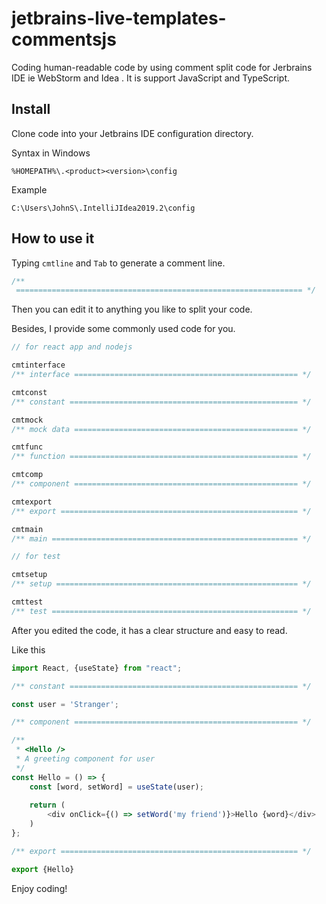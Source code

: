 # jetbrains-live-templates-commentsjs

Coding human-readable code by using comment split code for Jerbrains IDE ie WebStorm and Idea . It is support JavaScript and TypeScript.

## Install 

Clone code into your Jetbrains IDE configuration directory.

Syntax in Windows

`%HOMEPATH%\.<product><version>\config`

Example

`C:\Users\JohnS\.IntelliJIdea2019.2\config`

## How to use it

Typing `cmtline` and `Tab` to generate a comment line.

```javascript
/** 
 ================================================================ */
```

Then you can edit it to anything you like to split your code.

Besides, I provide some commonly used code for you.

```javascript
// for react app and nodejs

cmtinterface
/** interface ================================================== */

cmtconst
/** constant =================================================== */

cmtmock
/** mock data ================================================== */

cmtfunc
/** function =================================================== */

cmtcomp
/** component ================================================== */

cmtexport
/** export ===================================================== */

cmtmain
/** main ======================================================= */

// for test

cmtsetup
/** setup ====================================================== */

cmttest
/** test ======================================================= */
```

After you edited the code, it has a clear structure and easy to read.

Like this

```javascript
import React, {useState} from "react";

/** constant =================================================== */

const user = 'Stranger';

/** component ================================================== */

/**
 * <Hello />
 * A greeting component for user
 */
const Hello = () => {
    const [word, setWord] = useState(user);
    
    return (
        <div onClick={() => setWord('my friend')}>Hello {word}</div>
    )
};

/** export ===================================================== */

export {Hello}
```

Enjoy coding!
